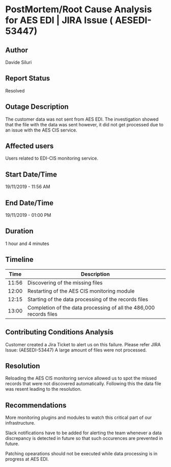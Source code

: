 # PostMortem/Root Cause Analysis for AES EDI | JIRA Issue ( AESEDI-53447)

## Author
Davide Siluri

## Report Status
Resolved

## Outage Description
The customer data was not sent from AES EDI. The investigation showed that the file with the data was sent however, it did not get processed due to an issue with the AES CIS service.

## Affected users
Users related to EDI-CIS monitoring service.

## Start Date/Time
19/11/2019 - 11:56 AM

## End Date/Time
19/11/2019 - 01:00 PM

## Duration
1 hour and 4 minutes

## Timeline

| Time          | Description   | 
| ------------- |-------------|
| 11:56         | Discovering of the missing files |
| 12:00      | Restarting of the AES CIS monitoring module      |
| 12:15 | Starting of the data processing of the records files     |
| 13:00	        | Completion of the data processing of all the 486,000 records files

	
## Contributing Conditions Analysis
Customer created a Jira Ticket to alert us on this failure. Please refer JIRA Issue: (AESEDI-53447)
A large amount of files were not processed.

## Resolution
Reloading the AES CIS monitoring service allowed us to spot the missed records that were not discovered automatically. 
Following this the data file was resent leading to the resolution.

## Recommendations
More monitoring plugins and modules to watch this critical part of our infrastructure.

Slack notifications have to be added for alerting the team whenever a data discrepancy is detected in future so that such occurences are prevented in future.

Patching opearations should not be executed while data processing is in progress at AES EDI.

